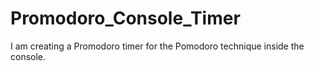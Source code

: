 # Promodoro_Console_Timer
I am creating a Promodoro timer for the Pomodoro technique inside the console.
